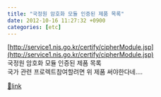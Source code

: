 ```yaml
---
title: "국정원 암호화 모듈 인증된 제품 목록"
date: 2012-10-16 11:27:32 +0900
categories: [etc]
---
```


[http://service1.nis.go.kr/certify/cipherModule.jsp](http://service1.nis.go.kr/certify/cipherModule.jsp)  
국정원 암호화 모듈 인증된 제품 목록  
국가 관련 프로렉트참여할려면 위 제품 써야한다네....


[🔗link](http://www.mins01.com/mh/tech/read/806)